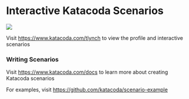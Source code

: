 # Interactive Katacoda Scenarios

[![](http://shields.katacoda.com/katacoda/tlynch/count.svg)](https://www.katacoda.com/tlynch "Get your profile on Katacoda.com")

Visit https://www.katacoda.com/tlynch to view the profile and interactive scenarios

### Writing Scenarios
Visit https://www.katacoda.com/docs to learn more about creating Katacoda scenarios

For examples, visit https://github.com/katacoda/scenario-example
